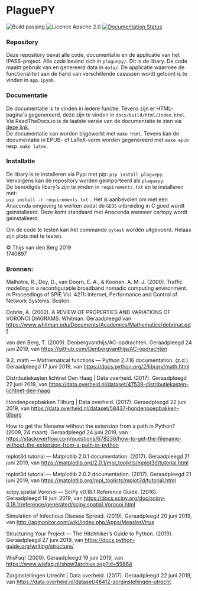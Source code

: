 # PlaguePY
<img src="https://img.shields.io/badge/Build-Passing-brightgreen.svg" alt="Build passing"> <img src="https://img.shields.io/badge/Licence-Apache%202.0-blue.svg" alt="Licence Apache 2.0"> <a href='https://ipass-repo.readthedocs.io/nl/latest/?badge=latest'><img src='https://readthedocs.org/projects/ipass-repo/badge/?version=latest' alt='Documentation Status' /></a>

### Repository
Deze repository bevat alle code, documentatie en de applicatie van het IPASS-project.
Alle code bevind zich in `plaguepy/`. Dit is de libary.
De code maakt gebruik van en genereerd data in `data/`.
De applicatie waarmee de functionaliteit aan de hand van verschillende
casussen wordt getoont is te vinden in `app.ipynb`. 

### Documentatie
De documentatie is te vinden in iedere functie. Tevens zijn er HTML-pagina's
gegenereerd, deze zijn te vinden in `docs/build/html/index.html`. Via ReadTheDocs.io is de
laatste versie van de documentatie te zien via [deze link](https://ipass-repo.readthedocs.io/nl/latest/).  
De documentatie kan worden bijgewerkt met `make html`. Tevens kan de documentatie in
EPUB- of LaTeX-vorm worden gegenereerd met `make epub` resp. `make latex`.

### Installatie
De libary is te installeren via Pypi met pip: `pip install plaguepy`.
Vervolgens kan de repository worden geimporteerd als `plaguepy`.  
De benodigde libary's zijn te vinden in `requirements.txt` en te installeren met:   
`pip install -r requirements.txt `.
Het is aanbevolen om met een Anaconda omgeving te werken zodat de `GEOS` uitbreiding
in C goed wordt geinstalleerd. Deze komt standaard met Anaconda wanneer cartopy wordt geinstalleerd.

Om de code te testen kan het commando `pytest` worden uitgevoerd. Helaas zijn plots niet te testen.

© Thijs van den Berg 2019    
1740697

### Bronnen:
Malhotra, R., Dey, D., van Doorn, E. A., & Koonen, A. M. J. (2000). Traffic modeling in a reconfigurable broadband nomadic computing environment. In Proceedings of SPIE Vol. 4211: Internet, Performance and Control of Network Systems. Boston.  

Dobrin, A. (2002). A REVIEW OF PROPERTIES AND VARIATIONS OF VORONOI DIAGRAMS. Whitman. Geraadpleegd van https://www.whitman.edu/Documents/Academics/Mathematics/dobrinat.pdf  

van den Berg, T. (2009). Denbergvanthijs/AC-opdrachten. Geraadpleegd 24 juni 2019, van https://github.com/Denbergvanthijs/AC-opdrachten

9.2. math — Mathematical functions — Python 2.7.16 documentation. (z.d.). Geraadpleegd 17 juni 2019, van https://docs.python.org/2/library/math.html    

Distributiekasten lichtnet Den Haag | Data overheid. (2017). Geraadpleegd 22 juni 2019, van https://data.overheid.nl/dataset/47539-distributiekasten-lichtnet-den-haag  

Hondenpoepbakken Tilburg | Data overheid. (2017). Geraadpleegd 22 juni 2019, van https://data.overheid.nl/dataset/58437-hondenpoepbakken-tilburg  

How to get the filename without the extension from a path in Python? (2009, 24 maart). Geraadpleegd 24 juni 2019, van https://stackoverflow.com/questions/678236/how-to-get-the-filename-without-the-extension-from-a-path-in-python  

mplot3d tutorial — Matplotlib 2.0.1 documentation. (2017). Geraadpleegd 21 juni 2019, van https://matplotlib.org/2.0.1/mpl_toolkits/mplot3d/tutorial.html  

mplot3d tutorial — Matplotlib 2.0.2 documentation. (2017). Geraadpleegd 21 juni 2019, van https://matplotlib.org/mpl_toolkits/mplot3d/tutorial.html  

scipy.spatial.Voronoi — SciPy v0.18.1 Reference Guide. (2016). Geraadpleegd 19 juni 2019, van https://docs.scipy.org/doc/scipy-0.18.1/reference/generated/scipy.spatial.Voronoi.html  

Simulation of Infectious Disease Spread. (2019). Geraadpleegd 20 juni 2019, van http://apmonitor.com/wiki/index.php/Apps/MeaslesVirus  

Structuring Your Project — The Hitchhiker’s Guide to Python. (2019). Geraadpleegd 27 juni 2019, van https://docs.python-guide.org/writing/structure/  

WisFaq! (2009). Geraadpleegd 19 juni 2019, van https://www.wisfaq.nl/show3archive.asp?id=59864  

Zorginstellingen Utrecht | Data overheid. (2017). Geraadpleegd 22 juni 2019, van https://data.overheid.nl/dataset/48412-zorginstellingen-utrecht  